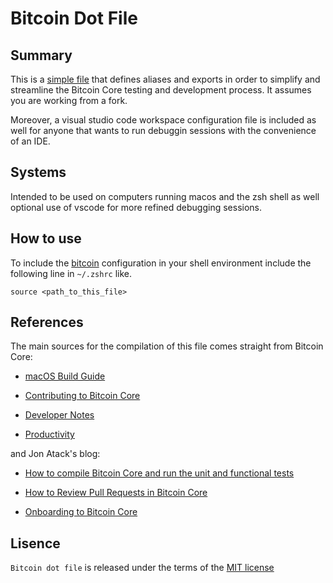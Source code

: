 # Bitcoin Dot File

## Summary

This is a [simple file](https://github.com/itornaza/btc-dot/blob/main/bitcoin) that defines aliases and exports in order to simplify and streamline the Bitcoin Core testing and development process. It assumes you are working from a fork.

Moreover, a visual studio code workspace configuration file is included as well for anyone that wants to run debuggin sessions with the convenience of an IDE. 

## Systems

Intended to be used on computers running macos and the zsh shell as well optional use of vscode for more refined debugging sessions.

## How to use

To include the [bitcoin](https://github.com/itornaza/btc-dot/blob/main/bitcoin) configuration in your shell environment include the following line in `~/.zshrc` like.

`source <path_to_this_file>`

## References

The main sources for the compilation of this file comes straight from Bitcoin Core:

- [macOS Build Guide](https://github.com/bitcoin/bitcoin/blob/master/doc/build-osx.md)

- [Contributing to Bitcoin Core](https://github.com/bitcoin/bitcoin/blob/master/CONTRIBUTING.md)

- [Developer Notes](https://github.com/bitcoin/bitcoin/blob/master/doc/developer-notes.md)

- [Productivity](https://github.com/bitcoin/bitcoin/blob/master/doc/productivity.md)

and Jon Atack's blog: 

- [How to compile Bitcoin Core and run the unit and functional tests](https://jonatack.github.io/articles/how-to-compile-bitcoin-core-and-run-the-tests)

- [How to Review Pull Requests in Bitcoin Core](https://jonatack.github.io/articles/how-to-review-pull-requests-in-bitcoin-core)

- [Onboarding to Bitcoin Core](https://bitcoincore.academy/bin/onboarding-to-bitcoin-core.html)

## Lisence

`Bitcoin dot file` is released under the terms of the [MIT license](https://opensource.org/licenses/MIT)